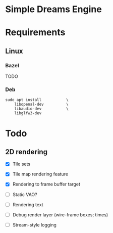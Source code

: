 
# Simple Dreams Engine

# Requirements

## Linux

### Bazel

TODO

### Deb

```
sudo apt install           \
    libopenal-dev          \
    libaudio-dev           \
    libglfw3-dev
```

# Todo

## 2D rendering

- [x] Tile sets
- [x] Tile map rendering feature
- [x] Rendering to frame buffer target
- [ ] Static VAO?
- [ ] Rendering text
- [ ] Debug render layer (wire-frame boxes; times)
- [ ] Stream-style logging

